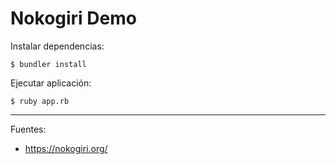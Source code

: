 # Nokogiri Demo

Instalar dependencias:

    $ bundler install

Ejecutar aplicación:

    $ ruby app.rb

---

Fuentes:

+ https://nokogiri.org/